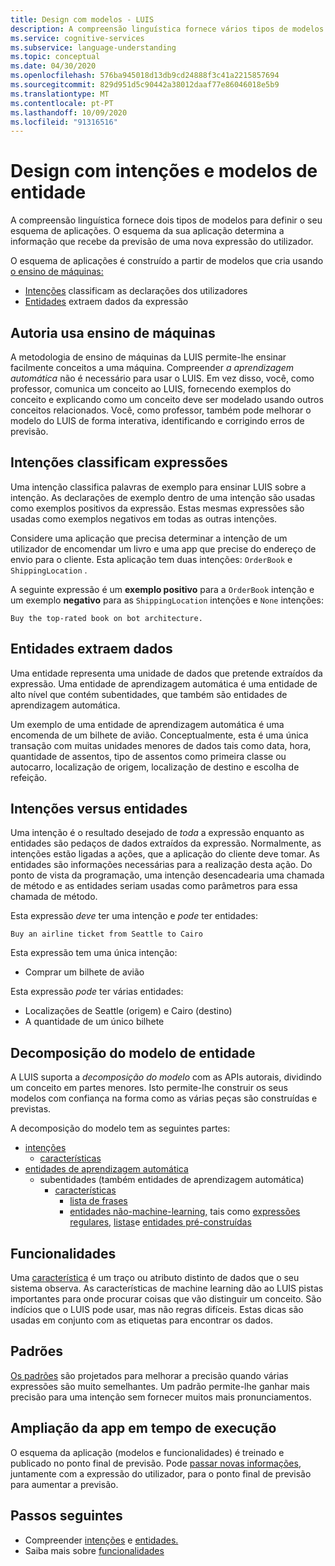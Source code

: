 ```yaml
---
title: Design com modelos - LUIS
description: A compreensão linguística fornece vários tipos de modelos. Alguns modelos podem ser usados de 3 000.
ms.service: cognitive-services
ms.subservice: language-understanding
ms.topic: conceptual
ms.date: 04/30/2020
ms.openlocfilehash: 576ba945018d13db9cd24888f3c41a2215857694
ms.sourcegitcommit: 829d951d5c90442a38012daaf77e86046018e5b9
ms.translationtype: MT
ms.contentlocale: pt-PT
ms.lasthandoff: 10/09/2020
ms.locfileid: "91316516"
---
```

# <a name="design-with-intent-and-entity-models"></a>Design com intenções e modelos de entidade

A compreensão linguística fornece dois tipos de modelos para definir o seu esquema de aplicações. O esquema da sua aplicação determina a informação que recebe da previsão de uma nova expressão do utilizador.

O esquema de aplicações é construído a partir de modelos que cria usando [o ensino de máquinas:](#authoring-uses-machine-teaching)
* [Intenções](#intents-classify-utterances) classificam as declarações dos utilizadores
* [Entidades](#entities-extract-data) extraem dados da expressão

## <a name="authoring-uses-machine-teaching"></a>Autoria usa ensino de máquinas

A metodologia de ensino de máquinas da LUIS permite-lhe ensinar facilmente conceitos a uma máquina. Compreender _a aprendizagem automática_ não é necessário para usar o LUIS. Em vez disso, você, como professor, comunica um conceito ao LUIS, fornecendo exemplos do conceito e explicando como um conceito deve ser modelado usando outros conceitos relacionados. Você, como professor, também pode melhorar o modelo do LUIS de forma interativa, identificando e corrigindo erros de previsão.

<a name="v3-authoring-model-decomposition"></a>

## <a name="intents-classify-utterances"></a>Intenções classificam expressões

Uma intenção classifica palavras de exemplo para ensinar LUIS sobre a intenção. As declarações de exemplo dentro de uma intenção são usadas como exemplos positivos da expressão. Estas mesmas expressões são usadas como exemplos negativos em todas as outras intenções.

Considere uma aplicação que precisa determinar a intenção de um utilizador de encomendar um livro e uma app que precise do endereço de envio para o cliente. Esta aplicação tem duas intenções: `OrderBook` e `ShippingLocation` .

A seguinte expressão é um **exemplo positivo** para a `OrderBook` intenção e um exemplo **negativo** para as `ShippingLocation` intenções e `None` intenções:

`Buy the top-rated book on bot architecture.`

## <a name="entities-extract-data"></a>Entidades extraem dados

Uma entidade representa uma unidade de dados que pretende extraídos da expressão. Uma entidade de aprendizagem automática é uma entidade de alto nível que contém subentidades, que também são entidades de aprendizagem automática.

Um exemplo de uma entidade de aprendizagem automática é uma encomenda de um bilhete de avião. Conceptualmente, esta é uma única transação com muitas unidades menores de dados tais como data, hora, quantidade de assentos, tipo de assentos como primeira classe ou autocarro, localização de origem, localização de destino e escolha de refeição.

## <a name="intents-versus-entities"></a>Intenções versus entidades

Uma intenção é o resultado desejado de _toda_ a expressão enquanto as entidades são pedaços de dados extraídos da expressão. Normalmente, as intenções estão ligadas a ações, que a aplicação do cliente deve tomar. As entidades são informações necessárias para a realização desta ação. Do ponto de vista da programação, uma intenção desencadearia uma chamada de método e as entidades seriam usadas como parâmetros para essa chamada de método.

Esta expressão _deve_ ter uma intenção e _pode_ ter entidades:

`Buy an airline ticket from Seattle to Cairo`

Esta expressão tem uma única intenção:

* Comprar um bilhete de avião

Esta expressão _pode_ ter várias entidades:

* Localizações de Seattle (origem) e Cairo (destino)
* A quantidade de um único bilhete

## <a name="entity-model-decomposition"></a>Decomposição do modelo de entidade

A LUIS suporta a _decomposição do modelo_ com as APIs autorais, dividindo um conceito em partes menores. Isto permite-lhe construir os seus modelos com confiança na forma como as várias peças são construídas e previstas.

A decomposição do modelo tem as seguintes partes:

* [intenções](#intents-classify-utterances)
    * [características](#features)
* [entidades de aprendizagem automática](reference-entity-machine-learned-entity.md)
    * subentidades (também entidades de aprendizagem automática)
        * [características](#features)
            * [lista de frases](luis-concept-feature.md)
            * [entidades não-machine-learning,](luis-concept-feature.md) tais como [expressões regulares,](reference-entity-regular-expression.md) [listas](reference-entity-list.md)e [entidades pré-construídas](luis-reference-prebuilt-entities.md)

<a name="entities-extract-data"></a>
<a name="machine-learned-entities"></a>

## <a name="features"></a>Funcionalidades

Uma [característica](luis-concept-feature.md) é um traço ou atributo distinto de dados que o seu sistema observa. As características de machine learning dão ao LUIS pistas importantes para onde procurar coisas que vão distinguir um conceito. São indícios que o LUIS pode usar, mas não regras difíceis. Estas dicas são usadas em conjunto com as etiquetas para encontrar os dados.

## <a name="patterns"></a>Padrões

[Os padrões](luis-concept-patterns.md) são projetados para melhorar a precisão quando várias expressões são muito semelhantes. Um padrão permite-lhe ganhar mais precisão para uma intenção sem fornecer muitos mais pronunciamentos.

## <a name="extending-the-app-at-runtime"></a>Ampliação da app em tempo de execução

O esquema da aplicação (modelos e funcionalidades) é treinado e publicado no ponto final de previsão. Pode [passar novas informações](schema-change-prediction-runtime.md), juntamente com a expressão do utilizador, para o ponto final de previsão para aumentar a previsão.

## <a name="next-steps"></a>Passos seguintes

* Compreender [intenções](luis-concept-intent.md) e [entidades.](luis-concept-entity-types.md)
* Saiba mais sobre [funcionalidades](luis-concept-feature.md)